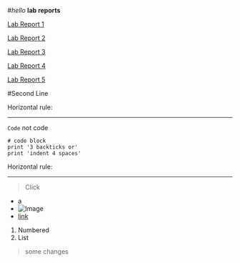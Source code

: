 #*hello* **lab reports**

[Lab Report 1](https://lillyjrjy.github.io/-cse15l-lab-reports/lab-report-1-week-2.html)

[Lab Report 2](https://lillyjrjy.github.io/-cse15l-lab-reports/Lab-Report-2-Week-4.html)

[Lab Report 3](https://lillyjrjy.github.io/-cse15l-lab-reports/Lab-Report-3-Week-6.html)

[Lab Report 4](https://lillyjrjy.github.io/-cse15l-lab-reports/Lab-Report-4-Week-8.html)

[Lab Report 5](https://lillyjrjy.github.io/-cse15l-lab-reports/Lab-Report-5-Week-10.html)

#Second Line

Horizontal rule:

---

`Code` not code

```
# code block
print '3 backticks or'
print 'indent 4 spaces'
```

Horizontal rule:

---

> Click

* a
* ![Image](https://wompampsupport.azureedge.net/fetchimage?siteId=7575&v=2&jpgQuality=100&width=700&url=https%3A%2F%2Fi.kym-cdn.com%2Fentries%2Ficons%2Fmobile%2F000%2F026%2F489%2Fcrying.jpg)
* [link](https://www.youtube.com/watch?v=dQw4w9WgXcQ&loop=0)

1. Numbered
2. List


>some changes

